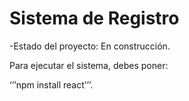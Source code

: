 <h1> Sistema de Registro</h1>

-Estado del proyecto: En construcción.

Para ejecutar el sistema, debes poner:

‘’’npm install react’’’.

